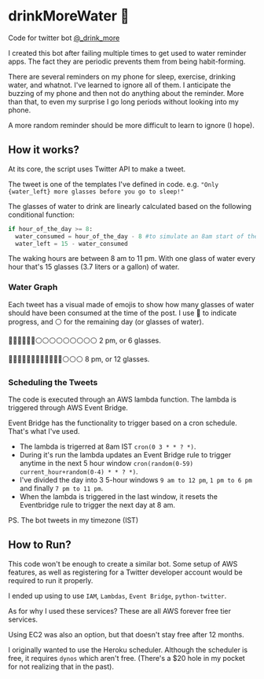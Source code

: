 

# drinkMoreWater 🔵
Code for twitter bot [@_drink_more](https://twitter.com/_drink_more)


I created this bot after failing multiple times to get used to water reminder apps. The fact they are periodic prevents them from being habit-forming.


There are several reminders on my phone for sleep, exercise, drinking water, and whatnot. I've learned to ignore all of them. I anticipate the buzzing of my phone and then not do anything about the reminder. More than that, to even my surprise I go long periods without looking into my phone.

A more random reminder should be more difficult to learn to ignore (I hope).

## How it works?
At its core, the script uses Twitter API to make a tweet.

The tweet is one of the templates I've defined in code. 
e.g. `"Only {water_left} more glasses before you go to sleep!"`

The glasses of water to drink are linearly calculated based on the following conditional function:
```python
if hour_of_the_day >= 8:
  water_consumed = hour_of_the_day - 8 #to simulate an 8am start of the day
  water_left = 15 - water_consumed
```

The waking hours are between 8 am to 11 pm. With one glass of water every hour that's 15 glasses (3.7 liters or a gallon) of water.

### Water Graph
Each tweet has a visual made of emojis to show how many glasses of water should have been consumed at the time of the post. I use 🔵 to indicate progress, and ⚪️ for the remaining day (or glasses of water).

🔵🔵🔵🔵🔵🔵⚪️⚪️⚪️⚪️⚪️⚪️⚪️⚪️⚪️ 2 pm, or 6 glasses.

🔵🔵🔵🔵🔵🔵🔵🔵🔵🔵🔵🔵⚪️⚪️⚪️ 8 pm, or 12 glasses.



### Scheduling the Tweets
The code is executed through an AWS lambda function. The lambda is triggered through AWS Event Bridge.

Event Bridge has the functionality to trigger based on a cron schedule. That's what I've used. 

- The lambda is trigerred at 8am IST `cron(0 3 * * ? *)`. 
- During it's run the lambda updates an Event Bridge rule to trigger anytime in the next 5 hour window
 `cron(random(0-59) current_hour+random(0-4) * * ? *)`. 
- I've divided the day into 3 5-hour windows `9 am to 12 pm`, `1 pm to 6 pm` and finally `7 pm to 11 pm`.
- When the lambda is triggered in the last window, it resets the Eventbridge rule to trigger the next day at 8 am.

PS. The bot tweets in my timezone (IST)


## How to Run?
This code won't be enough to create a similar bot. Some setup of AWS features, as well as registering for a Twitter developer account would be required to run it properly.

I ended up using to use `IAM`, `Lambdas`, `Event Bridge`, `python-twitter`.

As for why I used these services? These are all  AWS forever free tier services.

Using EC2 was also an option, but that doesn't stay free after 12 months.

I originally wanted to use the Heroku scheduler. Although the scheduler is free, it requires `dynos` which aren't free. (There's a $20 hole in my pocket for not realizing that in the past).

